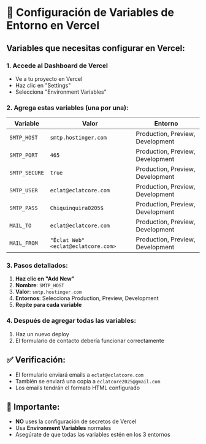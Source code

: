 # 🔧 Configuración de Variables de Entorno en Vercel

## Variables que necesitas configurar en Vercel:

### 1. Accede al Dashboard de Vercel
- Ve a tu proyecto en Vercel
- Haz clic en "Settings"
- Selecciona "Environment Variables"

### 2. Agrega estas variables (una por una):

| Variable | Valor | Entorno |
|----------|-------|---------|
| `SMTP_HOST` | `smtp.hostinger.com` | Production, Preview, Development |
| `SMTP_PORT` | `465` | Production, Preview, Development |
| `SMTP_SECURE` | `true` | Production, Preview, Development |
| `SMTP_USER` | `eclat@eclatcore.com` | Production, Preview, Development |
| `SMTP_PASS` | `Chiquinquira0205$` | Production, Preview, Development |
| `MAIL_TO` | `eclat@eclatcore.com` | Production, Preview, Development |
| `MAIL_FROM` | `"Éclat Web" <eclat@eclatcore.com>` | Production, Preview, Development |

### 3. Pasos detallados:
1. **Haz clic en "Add New"**
2. **Nombre**: `SMTP_HOST`
3. **Valor**: `smtp.hostinger.com`
4. **Entornos**: Selecciona Production, Preview, Development
5. **Repite para cada variable**

### 4. Después de agregar todas las variables:
1. Haz un nuevo deploy
2. El formulario de contacto debería funcionar correctamente

## ✅ Verificación:
- El formulario enviará emails a `eclat@eclatcore.com`
- También se enviará una copia a `eclatcore2025@gmail.com`
- Los emails tendrán el formato HTML configurado

## 🚨 Importante:
- **NO** uses la configuración de secretos de Vercel
- Usa **Environment Variables** normales
- Asegúrate de que todas las variables estén en los 3 entornos
